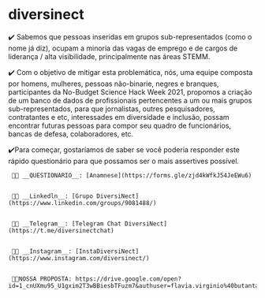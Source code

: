 # diversinect

✔️ Sabemos que pessoas inseridas em grupos sub-representados (como o nome já diz), ocupam a minoria das vagas de emprego e de cargos de liderança / alta visibilidade, principalmente nas áreas STEMM.

✔️ Com o objetivo de mitigar esta problemática, nós, uma equipe composta por homens, mulheres, pessoas não-binarie, negres e branques, participantes da No-Budget Science Hack Week 2021, propomos a criação de um banco de dados de profissionais pertencentes a um ou mais grupos sub-representados, para que jornalistas, outres pesquisadores, contratantes e etc, interessades em diversidade e inclusão, possam encontrar futuras pessoas para compor seu quadro de funcionários, bancas de defesa, colaboradores, etc.

✔️Para começar, gostaríamos de saber se você poderia responder este rápido questionário para que possamos ser o mais assertives possível.


     🏳️‍🌈 __QUESTIONÁRIO__: [Anamnese](https://forms.gle/zjd4kWfkJ54JeEWu6)
     
     
     🏳️‍🌈 __Linkedln__: [Grupo DiversiNect](https://www.linkedin.com/groups/9081488/) 
     
     
     🏳️‍🌈 __Telegram__: [Telegram Chat DiversiNect](https://t.me/diversinectchat) 
     
     
     🏳️‍🌈 __Instagram__: [InstaDiversiNect](https://www.instagram.com/diversinect/)  
     
     
     🏳️‍🌈NOSSA PROPOSTA: https://drive.google.com/open?id=1_cnUXmu95_U1gxim2T3wBBiesbTFuzm7&authuser=flavia.virginio%40butantan.gov.br&usp=drive_fs

